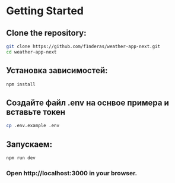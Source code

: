 # Getting Started

## Clone the repository:

```bash
git clone https://github.com/f1nderas/weather-app-next.git
cd weather-app-next
```

## Установка зависимостей:

```bash
npm install
```

## Создайте файл .env на оснвое примера и вставьте токен

```bash
cp .env.example .env
```

## Запускаем:

```bash
npm run dev
```

### Open http://localhost:3000 in your browser.
